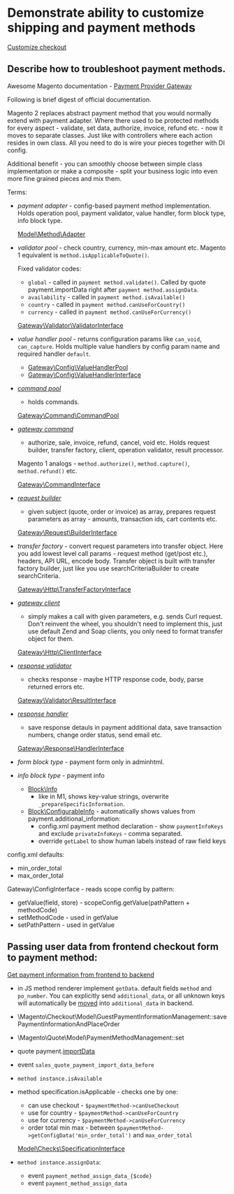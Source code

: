 # Demonstrate ability to customize shipping and payment methods

[Customize checkout](http://devdocs.magento.com/guides/v2.2/howdoi/checkout/checkout_overview.html)

## Describe how to troubleshoot payment methods.

Awesome Magento documentation - [Payment Provider Gateway](https://devdocs.magento.com/guides/v2.2/payments-integrations/bk-payments-integrations.html)

Following is brief digest of official documentation.

Magento 2 replaces abstract payment method that you would normally extend with payment adapter.
Where there used to be protected methods for every aspect - validate, set data, authorize, invoice, refund etc. -
now it moves to separate classes. Just like with controllers where each action resides in own class.
All you need to do is wire your pieces together with DI config.

Additional benefit - you can smoothly choose between simple class implementation or make a composite - split
your business logic into even more fine grained pieces and mix them.

Terms:
- *payment adapter* - config-based payment method implementation. Holds operation pool, payment validator,
  value handler, form block type, info block type.

  [Model\Method\Adapter](https://github.com/magento/magento2/blob/2.2/app/code/Magento/Payment/Model/Method/Adapter.php)

- *validator pool* - check country, currency, min-max amount etc. Magento 1 equivalent
  is `method.isApplicableToQuote()`.

  Fixed validator codes:
  - `global` - called in `payment method.validate()`. Called by quote payment.importData
    right after `payment method.assignData`.
  - `availability` - called in `payment method.isAvailable()`
  - `country` - called in `payment method.canUseForCountry()`
  - `currency` - called in `payment method.canUseForCurrency()`

  [Gateway\Validator\ValidatorInterface](https://github.com/magento/magento2/blob/2.2/app/code/Magento/Payment/Gateway/Validator/ValidatorInterface.php)

- *value handler pool* - returns configuration params like `can_void`, `can_capture`. Holds multiple value handlers
  by config param name and required handler `default`.

  * [Gateway\Config\ValueHandlerPool](https://github.com/magento/magento2/blob/2.2/app/code/Magento/Payment/Gateway/Config/ValueHandlerPool.php)
  * [Gateway\Config\ValueHandlerInterface](https://github.com/magento/magento2/blob/2.2/app/code/Magento/Payment/Gateway/Config/ValueHandlerInterface.php)

- [*command pool*](https://devdocs.magento.com/guides/v2.2/payments-integrations/payment-gateway/command-pool.html) 
  - holds commands.

  [Gateway\Command\CommandPool](https://github.com/magento/magento2/blob/2.2/app/code/Magento/Payment/Gateway/Command/CommandPool.php)

- [*gateway command*](https://devdocs.magento.com/guides/v2.2/payments-integrations/payment-gateway/gateway-command.html)
  - authorize, sale, invoice, refund, cancel, void etc. Holds request builder, transfer factory, client,
    operation validator, result processor.

  Magento 1 analogs - `method.authorize()`, `method.capture()`, `method.refund()` etc.

  [Gateway\CommandInterface](https://github.com/magento/magento2/blob/2.2/app/code/Magento/Payment/Gateway/CommandInterface.php)

- [*request builder*](https://devdocs.magento.com/guides/v2.2/payments-integrations/payment-gateway/request-builder.html)
  - given subject (quote, order or invoice) as array, prepares request parameters
  as array - amounts, transaction ids, cart contents etc.

  [Gateway\Request\BuilderInterface](https://github.com/magento/magento2/blob/2.2/app/code/Magento/Payment/Gateway/Request/BuilderInterface.php)

- *transfer factory* - convert request parameters into transfer object. Here you add lowest level call params -
  request method (get/post etc.), headers, API URL, encode body. Transfer object is built with transfer factory
  builder, just like you use searchCriteriaBuilder to create searchCriteria.

  [Gateway\Http\TransferFactoryInterface](https://github.com/magento/magento2/blob/2.2/app/code/Magento/Payment/Gateway/Http/TransferFactoryInterface.php)

- [*gateway client*](https://devdocs.magento.com/guides/v2.2/payments-integrations/payment-gateway/gateway-client.html)
  - simply makes a call with given parameters, e.g. sends Curl request. Don't reinvent
  the wheel, you shouldn't need to implement this, just use default Zend and Soap clients,
  you only need to format transfer object for them.

  [Gateway\Http\ClientInterface](https://github.com/magento/magento2/blob/2.2/app/code/Magento/Payment/Gateway/Http/ClientInterface.php)

- [*response validator*](https://devdocs.magento.com/guides/v2.2/payments-integrations/payment-gateway/response-validator.html)
  - checks response - maybe HTTP response code, body, parse returned errors etc.

  [Gateway\Validator\ResultInterface](https://github.com/magento/magento2/blob/2.2/app/code/Magento/Payment/Gateway/Validator/ResultInterface.php)

- [*response handler*](https://devdocs.magento.com/guides/v2.2/payments-integrations/payment-gateway/response-handler.html)
  - save response detauls in payment additional data, save transaction numbers, change
  order status, send email etc.

  [Gateway\Response\HandlerInterface](https://github.com/magento/magento2/blob/2.2/app/code/Magento/Payment/Gateway/Response/HandlerInterface.php)

- *form block type* - payment form only in adminhtml.

- *info block type* - payment info

  * [Block\Info](https://github.com/magento/magento2/blob/2.2/app/code/Magento/Payment/Block/Info.php)
    - like in M1, shows key-value strings, overwrite `_prepareSpecificInformation`.
  * [Block\ConfigurableInfo](https://github.com/magento/magento2/blob/2.2/app/code/Magento/Payment/Block/ConfigurableInfo.php) - automatically shows values from payment.additional_information:
    + config.xml payment method declaration - show `paymentInfoKeys` and exclude `privateInfoKeys` - comma separated.
    + override `getLabel` to show human labels instead of raw field keys

config.xml defaults:
- min_order_total
- max_order_total

Gateway\ConfigInterface - reads scope config by pattern:
- getValue(field, store) - scopeConfig.getValue(pathPattern + methodCode)
- setMethodCode - used in getValue
- setPathPattern - used in getValue


## Passing user data from frontend checkout form to payment method:

[Get payment information from frontend to backend](https://devdocs.magento.com/guides/v2.2/payments-integrations/base-integration/get-payment-info.html)

- in JS method renderer implement `getData`. default fields `method` and `po_number`.
  You can explicitly send `additional_data`, or all unknown keys will automatically be [moved](https://github.com/magento/magento2/blob/2.2/app/code/Magento/Quote/Model/Quote/Payment.php#L212)
  into `additional_data` in backend.
- \Magento\Checkout\Model\GuestPaymentInformationManagement::savePaymentInformationAndPlaceOrder
- \Magento\Quote\Model\PaymentMethodManagement::set
- quote payment.[importData](https://github.com/magento/magento2/blob/2.2/app/code/Magento/Quote/Model/Quote/Payment.php#L170)
- event `sales_quote_payment_import_data_before`
- `method instance.isAvailable`
- method specification.isApplicable - checks one by one:
  * can use checkout - `$paymentMethod->canUseCheckout`
  * use for country - `$paymentMethod->canUseForCountry`
  * use for currency - `$paymentMethod->canUseForCurrency`
  * order total min max - between `$paymentMethod->getConfigData('min_order_total')` and `max_order_total`

  [Model\Checks\SpecificationInterface](https://github.com/magento/magento2/blob/2.2/app/code/Magento/Payment/Model/Checks/SpecificationInterface.php)

- `method instance.assignData`:
  - event `payment_method_assign_data_{$code}`
  - event `payment_method_assign_data`
